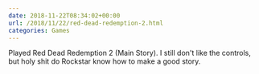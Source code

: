```yaml
---
date: 2018-11-22T08:34:02+00:00
url: /2018/11/22/red-dead-redemption-2.html
categories: Games
---
```

Played Red Dead Redemption 2 (Main Story). I still don't like the controls, but holy shit do Rockstar know how to make a good story.


